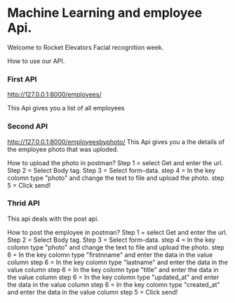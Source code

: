 # Machine Learning and employee Api.

Welcome to Rocket Elevators Facial recognition week.

How to use our API.



### First API
http://127.0.0.1:8000/employees/

This Api gives you a list of all employees 
### Second API
http://127.0.0.1:8000/employeesbyphoto/
This Api gives you a the details of the employee photo that was uploded.

How to upload the photo in postman?
Step 1 = select Get and enter the url.
Step 2 = Select Body tag.
Step 3 = Select form-data.
step 4 = In the key colomn type "photo" and change the text to file and upload the photo.
step 5 = Click send!

### Thrid API

This api deals with the post api.

How to post the employee in postman?
Step 1 = select Get and enter the url.
Step 2 = Select Body tag.
Step 3 = Select form-data.
step 4 = In the key colomn type "photo" and change the text to file and upload the photo.
step 6 = In the key colomn type "firstnname" and enter the data in the value column
step 6 = In the key colomn type "lastname" and enter the data in the value column
step 6 = In the key colomn type "title" and enter the data in the value column
step 6 = In the key colomn type "updated_at" and enter the data in the value column 
step 6 = In the key colomn type "created_at" and enter the data in the value column
step 5 = Click send!

